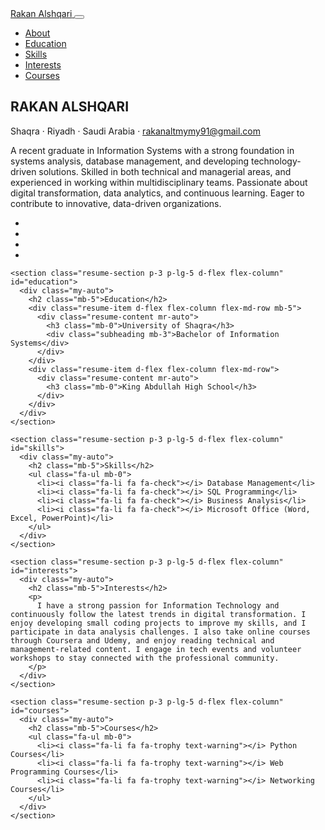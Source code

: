 <!DOCTYPE html>
<html lang="en">

<head>
  <meta charset="utf-8" />
  <meta name="viewport" content="width=device-width, initial-scale=1, shrink-to-fit=no" />
  <meta name="description" content="" />
  <meta name="author" content="" />
  <title>CV - Rakan Alshqari</title>

  <!-- Bootstrap core CSS -->
  <link href="vendor/bootstrap/css/bootstrap.min.css" rel="stylesheet" />

  <!-- Fonts -->
  <link href="https://fonts.googleapis.com/css?family=Saira+Extra+Condensed:100,900" rel="stylesheet" />
  <link href="https://fonts.googleapis.com/css?family=Open+Sans:300,800" rel="stylesheet" />
  <link href="vendor/devicons/css/devicons.min.css" rel="stylesheet" />
  <link href="vendor/simple-line-icons/css/simple-line-icons.css" rel="stylesheet" />
  <link href="css/resume.min.css" rel="stylesheet" />
</head>

<body id="page-top">
  <nav class="navbar navbar-expand-lg navbar-dark bg-primary fixed-top" id="sideNav">
    <a class="navbar-brand js-scroll-trigger" href="#page-top">
      <span class="d-block d-lg-none">Rakan Alshqari</span>
      <span class="d-none d-lg-block"></span>
    </a>
    <button class="navbar-toggler" type="button" data-toggle="collapse" data-target="#navbarSupportedContent"
      aria-controls="navbarSupportedContent" aria-expanded="false" aria-label="Toggle navigation">
      <span class="navbar-toggler-icon"></span>
    </button>
    <div class="collapse navbar-collapse" id="navbarSupportedContent">
      <ul class="navbar-nav">
        <li class="nav-item"><a class="nav-link js-scroll-trigger" href="#about">About</a></li>
        <li class="nav-item"><a class="nav-link js-scroll-trigger" href="#education">Education</a></li>
        <li class="nav-item"><a class="nav-link js-scroll-trigger" href="#skills">Skills</a></li>
        <li class="nav-item"><a class="nav-link js-scroll-trigger" href="#interests">Interests</a></li>
        <li class="nav-item"><a class="nav-link js-scroll-trigger" href="#courses">Courses</a></li>
      </ul>
    </div>
  </nav>

  <div class="container-fluid p-0">
    <section class="resume-section p-3 p-lg-5 d-flex d-column" id="about">
      <div class="my-auto">
        <h1 class="mb-0">RAKAN <span class="text-primary">ALSHQARI</span></h1>
        <div class="subheading mb-5">Shaqra · Riyadh · Saudi Arabia ·
          <a href="mailto:rakanaltmymy91@gmail.com">rakanaltmymy91@gmail.com</a>
        </div>
        <p class="mb-5">
          A recent graduate in Information Systems with a strong foundation in systems analysis, database management, and developing technology-driven solutions. Skilled in both technical and managerial areas, and experienced in working within multidisciplinary teams. Passionate about digital transformation, data analytics, and continuous learning. Eager to contribute to innovative, data-driven organizations.
        </p>
        <ul class="list-inline list-social-icons mb-0">
          <li class="list-inline-item"><a href="#"><span class="fa-stack fa-lg"><i class="fa fa-circle fa-stack-2x"></i><i
                  class="fa fa-facebook fa-stack-1x fa-inverse"></i></span></a></li>
          <li class="list-inline-item"><a href="#"><span class="fa-stack fa-lg"><i class="fa fa-circle fa-stack-2x"></i><i
                  class="fa fa-twitter fa-stack-1x fa-inverse"></i></span></a></li>
          <li class="list-inline-item"><a href="#"><span class="fa-stack fa-lg"><i class="fa fa-circle fa-stack-2x"></i><i
                  class="fa fa-linkedin fa-stack-1x fa-inverse"></i></span></a></li>
          <li class="list-inline-item"><a href="#"><span class="fa-stack fa-lg"><i class="fa fa-circle fa-stack-2x"></i><i
                  class="fa fa-github fa-stack-1x fa-inverse"></i></span></a></li>
        </ul>
      </div>
    </section>

    <section class="resume-section p-3 p-lg-5 d-flex flex-column" id="education">
      <div class="my-auto">
        <h2 class="mb-5">Education</h2>
        <div class="resume-item d-flex flex-column flex-md-row mb-5">
          <div class="resume-content mr-auto">
            <h3 class="mb-0">University of Shaqra</h3>
            <div class="subheading mb-3">Bachelor of Information Systems</div>
          </div>
        </div>
        <div class="resume-item d-flex flex-column flex-md-row">
          <div class="resume-content mr-auto">
            <h3 class="mb-0">King Abdullah High School</h3>
          </div>
        </div>
      </div>
    </section>

    <section class="resume-section p-3 p-lg-5 d-flex flex-column" id="skills">
      <div class="my-auto">
        <h2 class="mb-5">Skills</h2>
        <ul class="fa-ul mb-0">
          <li><i class="fa-li fa fa-check"></i> Database Management</li>
          <li><i class="fa-li fa fa-check"></i> SQL Programming</li>
          <li><i class="fa-li fa fa-check"></i> Business Analysis</li>
          <li><i class="fa-li fa fa-check"></i> Microsoft Office (Word, Excel, PowerPoint)</li>
        </ul>
      </div>
    </section>

    <section class="resume-section p-3 p-lg-5 d-flex flex-column" id="interests">
      <div class="my-auto">
        <h2 class="mb-5">Interests</h2>
        <p>
          I have a strong passion for Information Technology and continuously follow the latest trends in digital transformation. I enjoy developing small coding projects to improve my skills, and I participate in data analysis challenges. I also take online courses through Coursera and Udemy, and enjoy reading technical and management-related content. I engage in tech events and volunteer workshops to stay connected with the professional community.
        </p>
      </div>
    </section>

    <section class="resume-section p-3 p-lg-5 d-flex flex-column" id="courses">
      <div class="my-auto">
        <h2 class="mb-5">Courses</h2>
        <ul class="fa-ul mb-0">
          <li><i class="fa-li fa fa-trophy text-warning"></i> Python Courses</li>
          <li><i class="fa-li fa fa-trophy text-warning"></i> Web Programming Courses</li>
          <li><i class="fa-li fa fa-trophy text-warning"></i> Networking Courses</li>
        </ul>
      </div>
    </section>
  </div>

  <!-- Bootstrap core JavaScript -->
  <script src="vendor/jquery/jquery.min.js"></script>
  <script src="vendor/bootstrap/js/bootstrap.bundle.min.js"></script>

  <!-- Plugin JavaScript -->
  <script src="vendor/jquery-easing/jquery.easing.min.js"></script>

  <!-- Custom scripts -->
  <script src="js/resume.min.js"></script>
</body>

</html>
